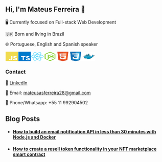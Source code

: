 ## Hi, I'm Mateus Ferreira  👋
 🖥️ Currently focused on Full-stack Web Development
 
 🇧🇷 Born and living in Brazil
 
 🌐 Portuguese, English and Spanish speaker

<img align="center" alt="JavaScript" height="30" width="40" src="https://raw.githubusercontent.com/devicons/devicon/master/icons/javascript/javascript-plain.svg"><img align="center" alt="TypeScript" height="30" width="40" src="https://raw.githubusercontent.com/devicons/devicon/master/icons/typescript/typescript-plain.svg"><img align="center" alt="React" height="30" width="40" src="https://raw.githubusercontent.com/devicons/devicon/master/icons/react/react-original.svg"><img align="center" alt="Node" height="30" width="40" src="https://raw.githubusercontent.com/devicons/devicon/master/icons/nodejs/nodejs-original.svg"><img align="center" alt="HTML" height="30" width="40" src="https://raw.githubusercontent.com/devicons/devicon/master/icons/html5/html5-original.svg"><img align="center" alt="CSS" height="30" width="40" src="https://raw.githubusercontent.com/devicons/devicon/master/icons/css3/css3-original.svg"><img align="center" alt="Docker" height="30" width="40" src="https://raw.githubusercontent.com/devicons/devicon/master/icons/docker/docker-original.svg">
  
### Contact

🔗  <a href="https://www.linkedin.com/in/mateus-ferreira-3315a1109/" target="_blank">LinkedIn </a>

📧 Email: mateusasferreira28@gmail.com

📱 Phone/Whatsapp: +55 11 992904502

## Blog Posts
- #### [How to build an email notification API in less than 30 minutes with Node.js and Docker](https://dev.to/mateusasferreira/how-to-build-an-email-notification-api-in-less-than-30-minutes-with-nodejs-and-docker-318p)
- #### [How to create a resell token functionality in your NFT marketplace smart contract](https://dev.to/mateusasferreira/how-to-create-a-resell-token-functionality-in-your-nft-marketplace-smart-contract-ha)

